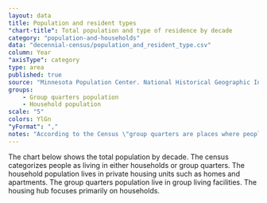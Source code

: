 ```yaml
---
layout: data
title: Population and resident types
"chart-title": Total population and type of residence by decade
category: "population-and-households"
data: "decennial-census/population_and_resident_type.csv"
column: Year
"axisType": category
type: area
published: true
source: "Minnesota Population Center. National Historical Geographic Information System: Version 2.0. Minneapolis, MN: University of Minnesota 2011."
groups:
    - Group quarters population
    - Household population
scale: "5"
colors: YlGn
"yFormat": ","
notes: "According to the Census \"group quarters are places where people live or stay, in a group living arrangement, which is owned or managed by an entity or organization providing housing and/or services for the residents. This is not a typical household-type living arrangement. These services  may  include custodial or medical care as well as other types of assistance, and residency is commonly restricted to those receiving these services. People living in group quarters are usually not related to each other.\""
---
```


The chart below shows the total population by decade.  The census categorizes people as living in either households or group quarters. The household population lives in private housing units such as homes and apartments. The group quarters population live in group living facilities. The housing hub focuses primarily on households.  